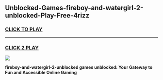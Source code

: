 
## Unblocked-Games-fireboy-and-watergirl-2-unblocked-Play-Free-4rizz
<h3>
<a href="https://premium76.site?title=fireboy-and-watergirl-2-unblocked&ref=20M">CLICK TO PLAY</a></h3>
<hr>

<h3>
<a href="https://premium76.site?title=fireboy-and-watergirl-2-unblocked&ref=20M">CLICK 2 PLAY</a>
  
</h3>

<a href="https://premium76.site?title=fireboy-and-watergirl-2-unblocked&ref=19M"><img src="https://clearcache.store/games.png"></a>


**fireboy-and-watergirl-2-unblocked games unblocked: Your Gateway to Fun and Accessible Online Gaming**
